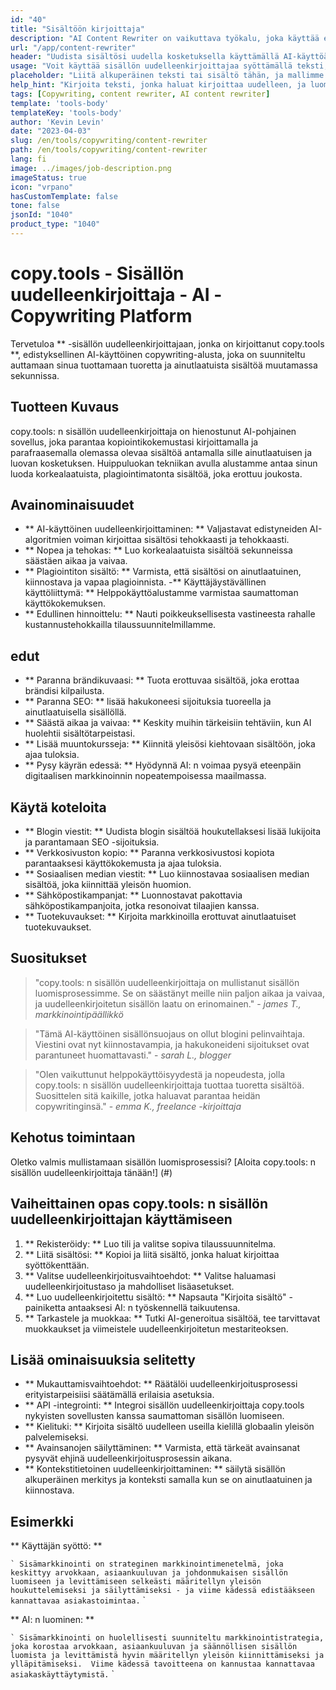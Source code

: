 ```yaml
---
id: "40"
title: "Sisältöön kirjoittaja"
description: "AI Content Rewriter on vaikuttava työkalu, joka käyttää edistyneitä AI -algoritmeja kirjoittamaan ja uudelleenkirjoittamaan syöttötekstisi automaattisesti, mikä tekee siitä ainutlaatuisen, kiinnostavan ja houkuttelevan.  Tämä työkalu on ihanteellinen bloggaajille, copywritereille ja sisällöntuojille, jotka haluavat parantaa sisällön laatua ja välttää plagiointikysymyksiä."
url: "/app/content-rewriter"
header: "Uudista sisältösi uudella kosketuksella käyttämällä AI-käyttöä koskevaa uudelleenkirjoittamista."
usage: "Voit käyttää sisällön uudelleenkirjoittajaa syöttämällä teksti, jonka haluat kirjoittaa uudelleen.  Tämä työkalu tuottaa sitten ainutlaatuisen, hyvin jäsennellyn ja kiinnostavan version alkuperäisestä sisällöstäsi ylläpitäen sen kontekstia ja keskeisiä ideoita."
placeholder: "Liitä alkuperäinen teksti tai sisältö tähän, ja mallimme kirjoittavat sen uudelleen luodaksesi ainutlaatuisen, kiinnostavan ja houkuttelevan version."
help_hint: "Kirjoita teksti, jonka haluat kirjoittaa uudelleen, ja luomme uuden, ainutlaatuisen version säilyttämällä alkuperäisen merkityksen ja kontekstin.  Ihanteellinen sisällön laadun parantamiseksi ja plagiointikysymysten välttämiseksi."
tags: [Copywriting, content rewriter, AI content rewriter]
template: 'tools-body'
templateKey: 'tools-body'
author: 'Kevin Levin'
date: "2023-04-03"
slug: /en/tools/copywriting/content-rewriter
path: /en/tools/copywriting/content-rewriter
lang: fi
image: ../images/job-description.png
imageStatus: true
icon: "vrpano"
hasCustomTemplate: false
tone: false
jsonId: "1040"
product_type: "1040"
---
```

# copy.tools - Sisällön uudelleenkirjoittaja - AI -Copywriting Platform

Tervetuloa ** -sisällön uudelleenkirjoittajaan, jonka on kirjoittanut copy.tools **, edistyksellinen AI-käyttöinen copywriting-alusta, joka on suunniteltu auttamaan sinua tuottamaan tuoretta ja ainutlaatuista sisältöä muutamassa sekunnissa.

## Tuotteen Kuvaus

copy.tools: n sisällön uudelleenkirjoittaja on hienostunut AI-pohjainen sovellus, joka parantaa kopiointikokemustasi kirjoittamalla ja parafraasemalla olemassa olevaa sisältöä antamalla sille ainutlaatuisen ja luovan kosketuksen.  Huippuluokan tekniikan avulla alustamme antaa sinun luoda korkealaatuista, plagiointimatonta sisältöä, joka erottuu joukosta.

## Avainominaisuudet

- ** AI-käyttöinen uudelleenkirjoittaminen: ** Valjastavat edistyneiden AI-algoritmien voiman kirjoittaa sisältösi tehokkaasti ja tehokkaasti.
 - ** Nopea ja tehokas: ** Luo korkealaatuista sisältöä sekunneissa säästäen aikaa ja vaivaa.
 - ** Plagiointiton sisältö: ** Varmista, että sisältösi on ainutlaatuinen, kiinnostava ja vapaa plagioinnista.
 -** Käyttäjäystävällinen käyttöliittymä: ** Helppokäyttöalustamme varmistaa saumattoman käyttökokemuksen.
 - ** Edullinen hinnoittelu: ** Nauti poikkeuksellisesta vastineesta rahalle kustannustehokkailla tilaussuunnitelmillamme.

## edut

- ** Paranna brändikuvaasi: ** Tuota erottuvaa sisältöä, joka erottaa brändisi kilpailusta.
 - ** Paranna SEO: ** lisää hakukoneesi sijoituksia tuoreella ja ainutlaatuisella sisällöllä.
 - ** Säästä aikaa ja vaivaa: ** Keskity muihin tärkeisiin tehtäviin, kun AI huolehtii sisältötarpeistasi.
 - ** Lisää muuntokursseja: ** Kiinnitä yleisösi kiehtovaan sisältöön, joka ajaa tuloksia.
 - ** Pysy käyrän edessä: ** Hyödynnä AI: n voimaa pysyä eteenpäin digitaalisen markkinoinnin nopeatempoisessa maailmassa.

## Käytä koteloita

- ** Blogin viestit: ** Uudista blogin sisältöä houkutellaksesi lisää lukijoita ja parantamaan SEO -sijoituksia.
 - ** Verkkosivuston kopio: ** Paranna verkkosivustosi kopiota parantaaksesi käyttökokemusta ja ajaa tuloksia.
 - ** Sosiaalisen median viestit: ** Luo kiinnostavaa sosiaalisen median sisältöä, joka kiinnittää yleisön huomion.
 - ** Sähköpostikampanjat: ** Luonnostavat pakottavia sähköpostikampanjoita, jotka resonoivat tilaajien kanssa.
 - ** Tuotekuvaukset: ** Kirjoita markkinoilla erottuvat ainutlaatuiset tuotekuvaukset.

## Suositukset

> "copy.tools: n sisällön uudelleenkirjoittaja on mullistanut sisällön luomisprosessimme. Se on säästänyt meille niin paljon aikaa ja vaivaa, ja uudelleenkirjoitetun sisällön laatu on erinomainen."  - _james T., markkinointipäällikkö_

> "Tämä AI-käyttöinen sisällönsuojaus on ollut blogini pelinvaihtaja. Viestini ovat nyt kiinnostavampia, ja hakukoneideni sijoitukset ovat parantuneet huomattavasti."  - _sarah L., blogger_

> "Olen vaikuttunut helppokäyttöisyydestä ja nopeudesta, jolla copy.tools: n sisällön uudelleenkirjoittaja tuottaa tuoretta sisältöä. Suosittelen sitä kaikille, jotka haluavat parantaa heidän copywritinginsä."  - _emma K., freelance -kirjoittaja_

## Kehotus toimintaan

Oletko valmis mullistamaan sisällön luomisprosessisi?  [Aloita copy.tools: n sisällön uudelleenkirjoittaja tänään!] (#)

## Vaiheittainen opas copy.tools: n sisällön uudelleenkirjoittajan käyttämiseen

1. ** Rekisteröidy: ** Luo tili ja valitse sopiva tilaussuunnitelma.
 2. ** Liitä sisältösi: ** Kopioi ja liitä sisältö, jonka haluat kirjoittaa syöttökenttään.
 3. ** Valitse uudelleenkirjoitusvaihtoehdot: ** Valitse haluamasi uudelleenkirjoitustaso ja mahdolliset lisäasetukset.
 4. ** Luo uudelleenkirjoitettu sisältö: ** Napsauta "Kirjoita sisältö" -painiketta antaaksesi AI: n työskennellä taikuutensa.
 5. ** Tarkastele ja muokkaa: ** Tutki AI-generoitua sisältöä, tee tarvittavat muokkaukset ja viimeistele uudelleenkirjoitetun mestariteoksen.

## Lisää ominaisuuksia selitetty

- ** Mukauttamisvaihtoehdot: ** Räätälöi uudelleenkirjoitusprosessi erityistarpeisiisi säätämällä erilaisia ​​asetuksia.
 - ** API -integrointi: ** Integroi sisällön uudelleenkirjoittaja copy.tools nykyisten sovellusten kanssa saumattoman sisällön luomiseen.
 - ** Kielituki: ** Kirjoita sisältö uudelleen useilla kielillä globaalin yleisön palvelemiseksi.
 - ** Avainsanojen säilyttäminen: ** Varmista, että tärkeät avainsanat pysyvät ehjinä uudelleenkirjoitusprosessin aikana.
 - ** Kontekstitietoinen uudelleenkirjoittaminen: ** säilytä sisällön alkuperäinen merkitys ja konteksti samalla kun se on ainutlaatuinen ja kiinnostava.

## Esimerkki

** Käyttäjän syöttö: **

`` `
 Sisämarkkinointi on strateginen markkinointimenetelmä, joka keskittyy arvokkaan, asiaankuuluvan ja johdonmukaisen sisällön luomiseen ja levittämiseen selkeästi määritellyn yleisön houkuttelemiseksi ja säilyttämiseksi - ja viime kädessä edistääkseen kannattavaa asiakastoimintaa.
 `` `

** AI: n luominen: **

`` `
 Sisämarkkinointi on huolellisesti suunniteltu markkinointistrategia, joka korostaa arvokkaan, asiaankuuluvan ja säännöllisen sisällön luomista ja levittämistä hyvin määritellyn yleisön kiinnittämiseksi ja ylläpitämiseksi.  Viime kädessä tavoitteena on kannustaa kannattavaa asiakaskäyttäytymistä.
 `` `
